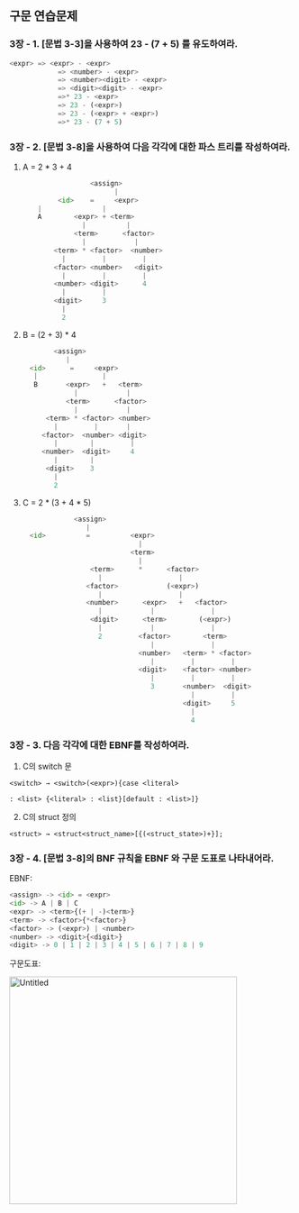 ## 구문 연습문제

### 3장 - 1.  [문법 3-3]을 사용하여 23 - (7 + 5) 를 유도하여라.

```python
<expr> => <expr> - <expr>
			=> <number> - <expr>
			=> <number><digit> - <expr>
			=> <digit><digit> - <expr>
			=>* 23 - <expr>
			=> 23 - (<expr>)
			=> 23 - (<expr> + <expr>)
			=>* 23 - (7 + 5)
```

### 3장 - 2. [문법 3-8]을 사용하여 다음 각각에 대한 파스 트리를 작성하여라.

1) A = 2  * 3 + 4

```python
					<assign>
						  |
			<id>    =     <expr>
       |               |
       A        <expr> + <term> 
                  |          |
                <term>      <factor>
                  |            |
           <term> * <factor>  <number>   
             |         |         |
           <factor> <number>   <digit>
             |         |         |
           <number> <digit>      4
             |         |
           <digit>     3
             |
             2
```

 2) B = (2 + 3) * 4

```python
           <assign>
              |
     <id>      =     <expr>
      |                |
      B       <expr>   +   <term>
                |            |
              <term>      <factor>
                |            |
         <term> * <factor> <number>
           |         |       |
        <factor>  <number> <digit>
           |        |         |
        <number>  <digit>     4
           |        |
         <digit>    3
           |
           2
```

3) C = 2 * (3 + 4 * 5)

```python
                <assign>
                   |
     <id>          =          <expr>
                                |
                              <term>
                                |
                    <term>      *      <factor>
                      |                   |
                   <factor>            (<expr>)
                      |                   |
                   <number>      <expr>   +   <factor>
                      |            |              |
                    <digit>      <term>        (<expr>)
                      |            |              |
                      2         <factor>        <term>
                                   |              |
                                <number>   <term> * <factor>
                                   |         |         |
                                <digit>    <factor> <number>
                                   |         |         |
                                   3       <number>  <digit>
                                             |         |
                                           <digit>     5
                                             |
                                             4

```

### 3장 - 3. 다음 각각에 대한 EBNF를 작성하여라.

1) C의 switch 문

`<switch> → <switch>(<expr>){case <literal>` 

`: <list> {<literal> : <list}[default : <list>]}`

2) C의 struct 정의

`<struct> → <struct<struct_name>[{(<struct_state>)+}];`

### 3장 - 4. [문법 3-8]의 BNF 규칙을 EBNF 와 구문 도표로 나타내어라.

EBNF:

```python
<assign> -> <id> = <expr>
<id> -> A | B | C
<expr> -> <term>{(+ | -)<term>}
<term> -> <factor>{*<factor>}
<factor> -> (<expr>) | <number>
<number> -> <digit>{<digit>}
<digit> -> 0 | 1 | 2 | 3 | 4 | 5 | 6 | 7 | 8 | 9
```

구문도표:    

<img width="404" alt="Untitled" src="https://user-images.githubusercontent.com/90085690/177242914-6c7ee4ed-9a89-4bba-b701-aae229677704.png">

